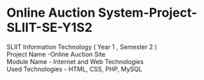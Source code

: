 # Online Auction System-Project-SLIIT-SE-Y1S2
SLIIT Information Technology ( Year 1 , Semester 2 ) <br> Project Name -Online Auction Site  <br> Module Name - Internet and Web Technologies <br>   Used Technologies - HTML, CSS, PHP, MySQL
